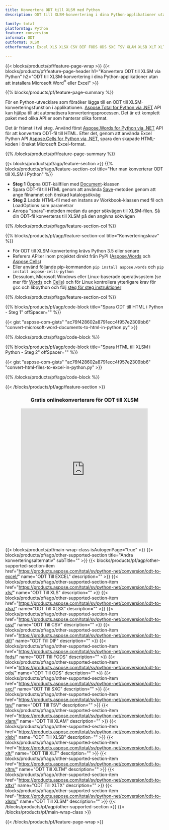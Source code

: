 ```yaml
---
title: Konvertera ODT till XLSM med Python
description: ODT till XLSM-konvertering i dina Python-applikationer utan att använda Microsoft Word eller Excel 

family: total
platformtag: Python
feature: conversion
informat: ODT
outformat: XLSM
otherformats: Excel XLS XLSX CSV DIF FODS ODS SXC TSV XLAM XLSB XLT XLTM XLSM XLTX

---
```

{{< blocks/products/pf/feature-page-wrap >}}
{{< blocks/products/pf/feature-page-header h1="Konvertera ODT till XLSM via Python" h2="ODT till XLSM-konvertering i dina Python-applikationer utan att installera Microsoft Word<sup>&reg;</sup> eller Excel" >}}

{{% blocks/products/pf/feature-page-summary %}}

För en Python-utvecklare som försöker lägga till en ODT till XLSM-konverteringsfunktion i applikationen. [Aspose.Total for Python via .NET](https://products.aspose.com/total/python-net/) API kan hjälpa till att automatisera konverteringsprocessen. Det är ett komplett paket med olika API:er som hanterar olika format.

Det är främst i två steg. Använd först [Aspose.Words for Python via .NET](https://products.aspose.com/words/python-net/) API för att konvertera ODT-fil till HTML. Efter det, genom att använda Excel Python API [Aspose.Cells for Python via .NET](https://products.aspose.com/cells/python-net/), spara den skapade HTML-koden i önskat Microsoft Excel-format. 

{{% /blocks/products/pf/feature-page-summary %}}

{{< blocks/products/pf/agp/feature-section >}}
{{% blocks/products/pf/agp/feature-section-col title="Hur man konverterar ODT till XLSM i Python" %}}
- **Steg 1** Öppna ODT-källfilen med [Document](https://reference.aspose.com/words/python-net/aspose.words/document/)-klassen
- Spara ODT-fil till HTML genom att använda [Save](https://reference.aspose.com/words/python-net/aspose.words/document/save/)-metoden genom att ange filnamnet och önskad katalogsökväg
-  **Steg 2** Ladda HTML-fil med en instans av Workbook-klassen med fil och LoadOptions som parametrar
-  Anropa "spara"-metoden medan du anger sökvägen till XLSM-filen. Så din ODT-fil konverteras till XLSM på den angivna sökvägen

{{% /blocks/products/pf/agp/feature-section-col %}}

{{% blocks/products/pf/agp/feature-section-col title="Konverteringskrav" %}}

- För ODT till XLSM-konvertering krävs Python 3.5 eller senare
- Referera API:er inom projektet direkt från PyPI ([Aspose.Words](https://pypi.org/project/aspose-words/) och [Aspose.Cells](https://pypi.org/project/aspose-cells-python/))
-  Eller använd följande pip-kommandon ```pip install aspose.words``` och ```pip install aspose-cells-python``` 
-  Dessutom, Microsoft Windows eller Linux-baserade operativsystem (se mer för [Words](https://docs.aspose.com/words/python-net/system-requirements/) och [Cells](https://docs.aspose.com/cells/python-net/getting-started/#installation)) och för Linux kontrollera ytterligare krav för gcc och libpython och följ [steg för steg instruktioner](https://docs.aspose.com/words/python-net/installation/)
 

{{% /blocks/products/pf/agp/feature-section-col %}}

{{% blocks/products/pf/agp/code-block title="Spara ODT till HTML i Python - Steg 1" offSpacer="" %}}

{{< gist "aspose-com-gists" "ac76f428602a8791ecc4f957e2309bb6" "convert-microsoft-word-documents-to-html-in-python.py" >}}

{{% /blocks/products/pf/agp/code-block %}}

{{% blocks/products/pf/agp/code-block title="Spara HTML till XLSM i Python - Steg 2" offSpacer="" %}}

{{< gist "aspose-com-gists" "ac76f428602a8791ecc4f957e2309bb6" "convert-html-files-to-excel-in-python.py" >}}

{{% /blocks/products/pf/agp/code-block %}}

{{< /blocks/products/pf/agp/feature-section >}}
<div class="container-fluid agp-content bg-white aboutfile box-1 vh100 section nopbtm">
<div class=container>
<div class=row>
<div class="demobox tc col-md-12 padding-0" align="center">

<h3>Gratis onlinekonverterare för ODT till XLSM</h3>

<iframe style="border: none; height: 426px;" scrolling="no" src="https://total-conversion-app-65z5r2lp.qa.k8s.dynabic.com/?to=xlsm&from=odt" id="child-iframe" width="80%"></iframe>

</div></div>
</div></div>

{{< blocks/products/pf/main-wrap-class isAutogenPage="true" >}}
{{< blocks/products/pf/agp/other-supported-section title="Andra konverteringsalternativ" subTitle="" >}}
{{< blocks/products/pf/agp/other-supported-section-item href="https://products.aspose.com/total/sv/python-net/conversion/odt-to-excel/" name="ODT Till EXCEL" description="" >}}
{{< blocks/products/pf/agp/other-supported-section-item href="https://products.aspose.com/total/sv/python-net/conversion/odt-to-xls/" name="ODT Till XLS" description="" >}}
{{< blocks/products/pf/agp/other-supported-section-item href="https://products.aspose.com/total/sv/python-net/conversion/odt-to-xlsx/" name="ODT Till XLSX" description="" >}}
{{< blocks/products/pf/agp/other-supported-section-item href="https://products.aspose.com/total/sv/python-net/conversion/odt-to-csv/" name="ODT Till CSV" description="" >}}
{{< blocks/products/pf/agp/other-supported-section-item href="https://products.aspose.com/total/sv/python-net/conversion/odt-to-dif/" name="ODT Till DIF" description="" >}}
{{< blocks/products/pf/agp/other-supported-section-item href="https://products.aspose.com/total/sv/python-net/conversion/odt-to-fods/" name="ODT Till FODS" description="" >}}
{{< blocks/products/pf/agp/other-supported-section-item href="https://products.aspose.com/total/sv/python-net/conversion/odt-to-ods/" name="ODT Till ODS" description="" >}}
{{< blocks/products/pf/agp/other-supported-section-item href="https://products.aspose.com/total/sv/python-net/conversion/odt-to-sxc/" name="ODT Till SXC" description="" >}}
{{< blocks/products/pf/agp/other-supported-section-item href="https://products.aspose.com/total/sv/python-net/conversion/odt-to-tsv/" name="ODT Till TSV" description="" >}}
{{< blocks/products/pf/agp/other-supported-section-item href="https://products.aspose.com/total/sv/python-net/conversion/odt-to-xlam/" name="ODT Till XLAM" description="" >}}
{{< blocks/products/pf/agp/other-supported-section-item href="https://products.aspose.com/total/sv/python-net/conversion/odt-to-xlsb/" name="ODT Till XLSB" description="" >}}
{{< blocks/products/pf/agp/other-supported-section-item href="https://products.aspose.com/total/sv/python-net/conversion/odt-to-xlt/" name="ODT Till XLT" description="" >}}
{{< blocks/products/pf/agp/other-supported-section-item href="https://products.aspose.com/total/sv/python-net/conversion/odt-to-xltm/" name="ODT Till XLTM" description="" >}}
{{< blocks/products/pf/agp/other-supported-section-item href="https://products.aspose.com/total/sv/python-net/conversion/odt-to-xltx/" name="ODT Till XLTX" description="" >}}
{{< blocks/products/pf/agp/other-supported-section-item href="https://products.aspose.com/total/sv/python-net/conversion/odt-to-xlsm/" name="ODT Till XLSM" description="" >}}
{{< /blocks/products/pf/agp/other-supported-section >}}
{{< /blocks/products/pf/main-wrap-class >}}

{{< /blocks/products/pf/feature-page-wrap >}}